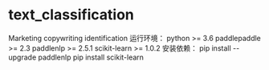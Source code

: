 # text_classification
Marketing copywriting identification
运行环境：
python >= 3.6
paddlepaddle >= 2.3
paddlenlp >= 2.5.1
scikit-learn >= 1.0.2
安装依赖：
pip install --upgrade paddlenlp
pip install scikit-learn
